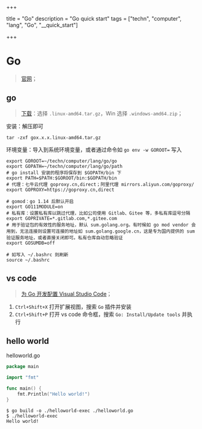 

+++

title = "Go"
description = "Go quick start"
tags = ["techn", "computer", "lang", "Go", "__quick_start"]

+++



# Go

> [官网](https://go.dev/)；



## go

> [下载](https://go.dev/dl/)：选择 `.linux-amd64.tar.gz`，Win 选择 `.windows-amd64.zip`；

安装：解压即可

```shell
tar -zxf gox.x.x.linux-amd64.tar.gz
```

环境变量：导入到系统环境变量，或者通过命令如 `go env -w GOROOT=` 写入

```shell
export GOROOT=~/techn/computer/lang/go/go
export GOPATH=~/techn/computer/lang/go/path
# go install 安装的程序将保存到 $GOPATH/bin 下
export PATH=$PATH:$GOROOT/bin:$GOPATH/bin
# 代理：七牛云代理 goproxy.cn,direct；阿里代理 mirrors.aliyun.com/goproxy/
export GOPROXY=https://goproxy.cn,direct

# gomod：go 1.14 后默认开启
export GO111MODULE=on
# 私有库：设置私有库以跳过代理，比如公司使用 Gitlab、Gitee 等，多私有库逗号分隔
export GOPRIVATE=*.gitlab.com,*.gitee.com
# 用于验证包的有效性的服务地址，默认 sum.golang.org。有时候如 go mod vendor 会用到，无法连接则设置可连接的地址如 sum.golang.google.cn，这是专为国内提供的 sum 验证服务地址，或者直接关闭即可。私有仓库自动忽略验证
export GOSUMDB=off

# 如写入 ~/.bashrc 则刷新
source ~/.bashrc
```



## vs code

> [为 Go 开发配置 Visual Studio Code](https://learn.microsoft.com/zh-cn/azure/developer/go/configure-visual-studio-code)；

1. `Ctrl+Shift+X` 打开扩展视图，搜索 `Go` 插件并安装
2. `Ctrl+Shift+P` 打开 vs code 命令框，搜索 `Go: Install/Update tools` 并执行



## hello world

helloworld.go

```go
package main

import "fmt"

func main() {
	fmt.Println("Hello world!")
}
```

```shell
$ go build -o ./helloworld-exec ./helloworld.go
$ ./helloworld-exec
Hello world!
```

